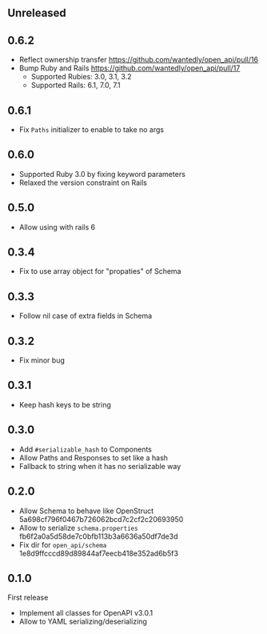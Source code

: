## Unreleased

## 0.6.2

- Reflect ownership transfer https://github.com/wantedly/open_api/pull/16
- Bump Ruby and Rails https://github.com/wantedly/open_api/pull/17
  - Supported Rubies: 3.0, 3.1, 3.2
  - Supported Rails: 6.1, 7.0, 7.1

## 0.6.1
- Fix `Paths` initializer to enable to take no args
## 0.6.0
- Supported Ruby 3.0 by fixing keyword parameters
- Relaxed the version constraint on Rails
## 0.5.0
- Allow using with rails 6

## 0.3.4
* Fix to use array object for "propaties" of Schema

## 0.3.3
* Follow nil case of extra fields in Schema

## 0.3.2
* Fix minor bug

## 0.3.1
* Keep hash keys to be string

## 0.3.0
* Add `#serializable_hash` to Components
* Allow Paths and Responses to set like a hash
* Fallback to string when it has no serializable way

## 0.2.0
* Allow Schema to behave like OpenStruct 5a698cf796f0467b726062bcd7c2cf2c20693950
* Allow to serialize `schema.properties` fb6f2a0a5d58de7c0bfb113b3a6636a50df7de3d
* Fix dir for `open_api/schema` 1e8d9ffcccd89d89844af7eecb418e352ad6b5f3


## 0.1.0
First release

* Implement all classes for OpenAPI v3.0.1
* Allow to YAML serializing/deserializing
